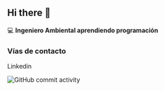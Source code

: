 ## Hi there 👋

:computer: **Ingeniero Ambiental aprendiendo programación**

### Vías de contacto

Linkedin

![GitHub commit activity](https://img.shields.io/github/commit-activity/w/kmiloar07/kmiloar07)
